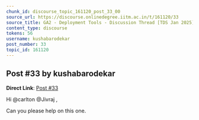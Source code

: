 ```yaml
---
chunk_id: discourse_topic_161120_post_33_00
source_url: https://discourse.onlinedegree.iitm.ac.in/t/161120/33
source_title: GA2 - Deployment Tools - Discussion Thread [TDS Jan 2025]
content_type: discourse
tokens: 56
username: kushabarodekar
post_number: 33
topic_id: 161120
---
```


## Post #33 by kushabarodekar

**Direct Link**: [Post #33](https://discourse.onlinedegree.iitm.ac.in/t/161120/33)

Hi @carlton @Jivraj ,

Can you please help on this one.
